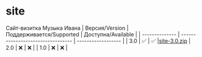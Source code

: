 # site
Сайт-визитка Музыка Ивана
| Версия/Version | Поддерживается/Supported          | Доступна/Available |
| -------------- | --------------------------------- | ------------------ |
| 3.0            | :white_check_mark:                | :white_check_mark: |[site-3.0.zip](https://github.com/SeryiBaran/site/files/7217349/site-3.0.zip)
| 2.0            | :x:                               | :x:                |
| 1.0            | :x:                               | :x:                |
